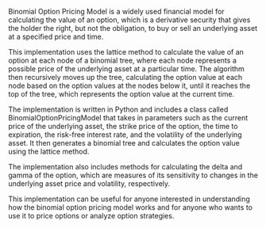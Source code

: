Binomial Option Pricing Model is a widely used financial model for calculating the value of an option, which is a derivative security that gives the holder the right, but not the obligation, to buy or sell an underlying asset at a specified price and time.

This implementation uses the lattice method to calculate the value of an option at each node of a binomial tree, where each node represents a possible price of the underlying asset at a particular time. The algorithm then recursively moves up the tree, calculating the option value at each node based on the option values at the nodes below it, until it reaches the top of the tree, which represents the option value at the current time.

The implementation is written in Python and includes a class called BinomialOptionPricingModel that takes in parameters such as the current price of the underlying asset, the strike price of the option, the time to expiration, the risk-free interest rate, and the volatility of the underlying asset. It then generates a binomial tree and calculates the option value using the lattice method.

The implementation also includes methods for calculating the delta and gamma of the option, which are measures of its sensitivity to changes in the underlying asset price and volatility, respectively.

This implementation can be useful for anyone interested in understanding how the binomial option pricing model works and for anyone who wants to use it to price options or analyze option strategies. 
